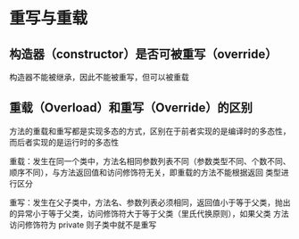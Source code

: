 # 重写与重载

## 构造器（constructor）是否可被重写（override） 

构造器不能被继承，因此不能被重写，但可以被重载 

## 重载（Overload）和重写（Override）的区别

方法的重载和重写都是实现多态的方式，区别在于前者实现的是编译时的多态性，而后者实现的是运行时的多态性

重载：发生在同一个类中，方法名相同参数列表不同（参数类型不同、个数不同、顺序不同），与方法返回值和访问修饰符无关，即重载的方法不能根据返回 类型进行区分 

重写：发生在父子类中，方法名、参数列表必须相同，返回值小于等于父类，抛出的异常小于等于父类，访问修饰符大于等于父类（里氏代换原则），如果父类 方法访问修饰符为 private 则子类中就不是重写